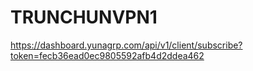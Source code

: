 # TRUNCHUNVPN1
https://dashboard.yunagrp.com/api/v1/client/subscribe?token=fecb36ead0ec9805592afb4d2ddea462
